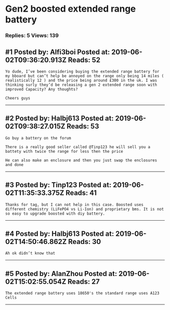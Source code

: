 # Gen2 boosted extended range battery

### Replies: 5 Views: 139

## \#1 Posted by: Alfi3boi Posted at: 2019-06-02T09:36:20.913Z Reads: 52

```
Yo dude, I’ve been considering buying the extended range battery for my bboard but can’t help be annoyed on the range only being 14 miles ( realistically 12 ) and the price being around £300 in the uk. I was thinking surly they’d be releasing a gen 2 extended range soon with improved Capacity? Any thoughts? 

Cheers guys
```

---
## \#2 Posted by: Halbj613 Posted at: 2019-06-02T09:38:27.015Z Reads: 53

```
Go buy a battery on the forum

There is a really good seller called @Tinp123 he will sell you a battety with twice the range for less then the price

He can also make an enclosure and then you just swap the enclosures and done
```

---
## \#3 Posted by: Tinp123 Posted at: 2019-06-02T11:35:33.375Z Reads: 41

```
Thanks for tag, but I can not help in this case. Boosted uses different chemistry (LiFePO4 vs Li-Ion) and proprietary bms. It is not so easy to upgrade boosted with diy battery.
```

---
## \#4 Posted by: Halbj613 Posted at: 2019-06-02T14:50:46.862Z Reads: 30

```
Ah ok didn’t know that
```

---
## \#5 Posted by: AlanZhou Posted at: 2019-06-02T15:02:55.054Z Reads: 27

```
The extended range battery uses 18650's the standard range uses A123 Cells
```

---
